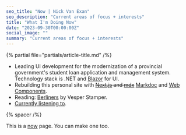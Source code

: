 ```yaml
---
seo_title: "Now | Nick Van Exan"
seo_description: "Current areas of focus + interests"
title: "What I'm Doing Now"
date: "2023-09-30T00:00:00Z"
social_image: ""
summary: "Current areas of focus + interests"
---
```


{% partial file="partials/article-title.md" /%}

- Leading UI development for the modernization of a provincial government's student loan application and management system. Technology stack is .NET and [Blazor](https://learn.microsoft.com/en-us/aspnet/core/blazor/?view=aspnetcore-7.0) for UI.
- Rebuilding this personal site with ~~[Next.js](https://nextjs.org/) and [mdx](https://mdxjs.com)~~ [Markdoc](https://markdoc.io/) and [Web Components](https://developer.mozilla.org/en-US/docs/Web/Web_Components).
- Reading: [Berliners](https://www.goodreads.com/en/book/show/55082799) by Vesper Stamper.
- [Currently listening to](https://open.spotify.com/playlist/506bwaxNJVn6LWsuwbirK4?si=2d7b6296bbb74c06).

{% spacer /%}

This is a [now](https://nownownow.com/about) page. You can make one too.
